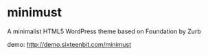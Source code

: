 minimust
========

A minimalist HTML5 WordPress theme based on Foundation by Zurb

demo: http://demo.sixteenbit.com/minimust